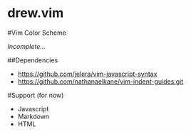 drew.vim
===================

#Vim Color Scheme

*Incomplete...*

##Dependencies
- https://github.com/jelera/vim-javascript-syntax
- https://github.com/nathanaelkane/vim-indent-guides.git

#Support (for now)
- Javascript
- Markdown
- HTML
